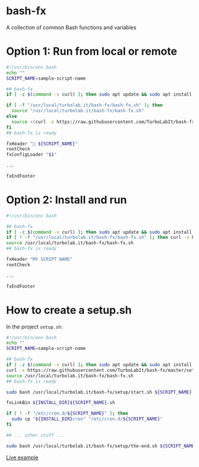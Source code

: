 # bash-fx

A collection of common Bash functions and variables


# Option 1: Run from local or remote

````bash
#!/usr/bin/env bash
echo ""
SCRIPT_NAME=sample-script-name

## bash-fx
if [ -z $(command -v curl) ]; then sudo apt update && sudo apt install curl -y; fi

if [ -f "/usr/local/turbolab.it/bash-fx/bash-fx.sh" ]; then
  source "/usr/local/turbolab.it/bash-fx/bash-fx.sh"
else
  source <(curl -s https://raw.githubusercontent.com/TurboLabIt/bash-fx/main/bash-fx.sh)
fi
## bash-fx is ready

fxHeader "🚀 ${SCRIPT_NAME}"
rootCheck
fxConfigLoader "$1"

...

fxEndFooter

````

# Option 2: Install and run

````bash
#!/usr/bin/env bash

## bash-fx
if [ -z $(command -v curl) ]; then sudo apt update && sudo apt install curl -y; fi
if [ ! -f "/usr/local/turbolab.it/bash-fx/bash-fx.sh" ]; then curl -s https://raw.githubusercontent.com/TurboLabIt/bash-fx/master/setup.sh?$(date +%s) | sudo bash; fi
source /usr/local/turbolab.it/bash-fx/bash-fx.sh
## bash-fx is ready

fxHeader "MY SCRIPT NAME"
rootCheck

...

fxEndFooter

````


# How to create a setup.sh

In the project `setup.sh`:

````bash
#!/usr/bin/env bash
echo ""
SCRIPT_NAME=sample-script-name

## bash-fx
if [ -z $(command -v curl) ]; then sudo apt update && sudo apt install curl -y; fi
curl -s https://raw.githubusercontent.com/TurboLabIt/bash-fx/master/setup.sh?$(date +%s) | sudo bash
source /usr/local/turbolab.it/bash-fx/bash-fx.sh
## bash-fx is ready

sudo bash /usr/local/turbolab.it/bash-fx/setup/start.sh ${SCRIPT_NAME}

fxLinkBin ${INSTALL_DIR}${SCRIPT_NAME}.sh

if [ ! -f "/etc/cron.d/${SCRIPT_NAME}" ]; then
  sudo cp "${INSTALL_DIR}cron" "/etc/cron.d/${SCRIPT_NAME}"
fi

## ... other stuff ...

sudo bash /usr/local/turbolab.it/bash-fx/setup/the-end.sh ${SCRIPT_NAME}

````

[Live example](https://github.com/TurboLabIt/zzfirewall/blob/main/setup.sh)
